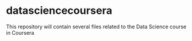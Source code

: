 # datasciencecoursera
This repository will contain several files related to the Data Science course in Coursera
